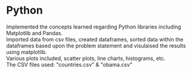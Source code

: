 # Python
Implemented the concepts learned regarding Python libraries including Matplotlib and Pandas.
<br /> Imported data from csv files, created dataframes, sorted data within the dataframes based upon the problem statement and visulaised the results using matplotlib. 
<br /> Various plots included, scatter plots, line charts, histograms, etc. 
<br /> The CSV files used: "countries.csv" & "obama.csv"
